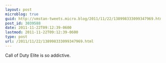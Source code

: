```yaml
---
layout: post
microblog: true
guid: http://vmstan-tweets.micro.blog/2011/11/22/138998333099347969.html
post_id: 3039588
date: 2011-11-22T09:12:39-0600
lastmod: 2011-11-22T09:12:39-0600
type: post
url: /2011/11/22/138998333099347969.html
---
```

Call of Duty Elite is so addictive.
